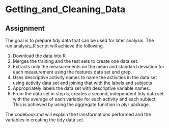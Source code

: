 # Getting_and_Cleaning_Data
## Assignment
The goal is to prepare tidy data that can be used for later analysis.
The run.analysis_R script will achieve the following.

1. Download the data into R
2. Merges the training and the test sets to create one data set.
3. Extracts only the measurements on the mean and standard deviation for each measurement using the features data set and grep. 
4. Uses descriptive activity names to name the activities in the data set using activity data set and joining that with the labels and subjects
5. Appropriately labels the data set with descriptive variable names. 
6. From the data set in step 5, creates a second, independent tidy data set with the average of each variable for each activity and each subject. This is achieved by using the aggregate function in plyr package.

The codebook.md will explain the transformations performed and the variables in creating the tidy data set.
